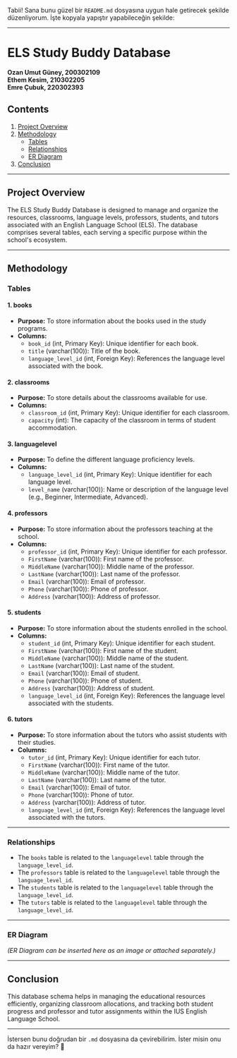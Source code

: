 Tabii! Sana bunu güzel bir `README.md` dosyasına uygun hale getirecek şekilde düzenliyorum. İşte kopyala yapıştır yapabileceğin şekilde:

---

# ELS Study Buddy Database

**Ozan Umut Güney, 200302109**  
**Ethem Kesim, 210302205**  
**Emre Çubuk, 220302393**

## Contents
1. [Project Overview](#project-overview)
2. [Methodology](#methodology)
   - [Tables](#tables)
   - [Relationships](#relationships)
   - [ER Diagram](#er-diagram)
3. [Conclusion](#conclusion)

---

## Project Overview

The ELS Study Buddy Database is designed to manage and organize the resources, classrooms, language levels, professors, students, and tutors associated with an English Language School (ELS). The database comprises several tables, each serving a specific purpose within the school's ecosystem.

---

## Methodology

### Tables

#### 1. books
- **Purpose:** To store information about the books used in the study programs.
- **Columns:**
  - `book_id` (int, Primary Key): Unique identifier for each book.
  - `title` (varchar(100)): Title of the book.
  - `language_level_id` (int, Foreign Key): References the language level associated with the book.

#### 2. classrooms
- **Purpose:** To store details about the classrooms available for use.
- **Columns:**
  - `classroom_id` (int, Primary Key): Unique identifier for each classroom.
  - `capacity` (int): The capacity of the classroom in terms of student accommodation.

#### 3. languagelevel
- **Purpose:** To define the different language proficiency levels.
- **Columns:**
  - `language_level_id` (int, Primary Key): Unique identifier for each language level.
  - `level_name` (varchar(100)): Name or description of the language level (e.g., Beginner, Intermediate, Advanced).

#### 4. professors
- **Purpose:** To store information about the professors teaching at the school.
- **Columns:**
  - `professor_id` (int, Primary Key): Unique identifier for each professor.
  - `FirstName` (varchar(100)): First name of the professor.
  - `MiddleName` (varchar(100)): Middle name of the professor.
  - `LastName` (varchar(100)): Last name of the professor.
  - `Email` (varchar(100)): Email of professor.
  - `Phone` (varchar(100)): Phone of professor.
  - `Address` (varchar(100)): Address of professor.

#### 5. students
- **Purpose:** To store information about the students enrolled in the school.
- **Columns:**
  - `student_id` (int, Primary Key): Unique identifier for each student.
  - `FirstName` (varchar(100)): First name of the student.
  - `MiddleName` (varchar(100)): Middle name of the student.
  - `LastName` (varchar(100)): Last name of the student.
  - `Email` (varchar(100)): Email of student.
  - `Phone` (varchar(100)): Phone of student.
  - `Address` (varchar(100)): Address of student.
  - `language_level_id` (int, Foreign Key): References the language level associated with the students.

#### 6. tutors
- **Purpose:** To store information about the tutors who assist students with their studies.
- **Columns:**
  - `tutor_id` (int, Primary Key): Unique identifier for each tutor.
  - `FirstName` (varchar(100)): First name of the tutor.
  - `MiddleName` (varchar(100)): Middle name of the tutor.
  - `LastName` (varchar(100)): Last name of the tutor.
  - `Email` (varchar(100)): Email of tutor.
  - `Phone` (varchar(100)): Phone of tutor.
  - `Address` (varchar(100)): Address of tutor.
  - `language_level_id` (int, Foreign Key): References the language level associated with the tutors.

---

### Relationships
- The `books` table is related to the `languagelevel` table through the `language_level_id`.
- The `professors` table is related to the `languagelevel` table through the `language_level_id`.
- The `students` table is related to the `languagelevel` table through the `language_level_id`.
- The `tutors` table is related to the `languagelevel` table through the `language_level_id`.

---

### ER Diagram
*(ER Diagram can be inserted here as an image or attached separately.)*

---

## Conclusion

This database schema helps in managing the educational resources efficiently, organizing classroom allocations, and tracking both student progress and professor and tutor assignments within the IUS English Language School.

---

İstersen bunu doğrudan bir `.md` dosyasına da çevirebilirim. İster misin onu da hazır vereyim? 🚀
